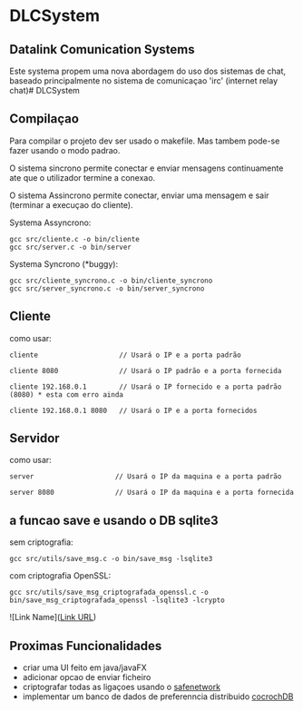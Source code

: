 # DLCSystem

## Datalink Comunication Systems

Este systema propem uma nova abordagem do uso dos sistemas de chat, baseado principalmente no sistema de comunicaçao 'irc' (internet relay chat)# DLCSystem

## Compilaçao

Para compilar o projeto dev ser usado o makefile. Mas tambem pode-se fazer usando o modo padrao.

O sistema sincrono permite conectar e enviar mensagens continuamente ate que o utilizador termine a conexao.

O sistema Assincrono permite conectar, enviar uma mensagem e sair (terminar a execuçao do cliente).


Systema Assyncrono:

```
gcc src/cliente.c -o bin/cliente
gcc src/server.c -o bin/server
```

Systema Syncrono (*buggy):

```
gcc src/cliente_syncrono.c -o bin/cliente_syncrono
gcc src/server_syncrono.c -o bin/server_syncrono
```


## Cliente

como usar:

```
cliente                    // Usará o IP e a porta padrão

cliente 8080               // Usará o IP padrão e a porta fornecida

cliente 192.168.0.1        // Usará o IP fornecido e a porta padrão (8080) * esta com erro ainda

cliente 192.168.0.1 8080   // Usará o IP e a porta fornecidos
```

## Servidor

como usar:

```
server                    // Usará o IP da maquina e a porta padrão

server 8080               // Usará o IP da maquina e a porta fornecida
```

## a funcao save e usando o DB sqlite3


sem criptografia:

```
gcc src/utils/save_msg.c -o bin/save_msg -lsqlite3
```

com criptografia OpenSSL:

```
gcc src/utils/save_msg_criptografada_openssl.c -o bin/save_msg_criptografada_openssl -lsqlite3 -lcrypto
```

![Link Name]([Link URL](https://pasteboard.co/QOEjL9SxcFpm.png))  

## Proximas Funcionalidades

* criar uma UI feito em java/javaFX
* adicionar opcao de enviar ficheiro
* criptografar todas as ligaçoes usando o [safenetwork](https://github.com/Coyas/self_encryption)
* implementar um banco de dados de preferenncia distribuido [cocrochDB](https://www.cockroachlabs.com/)
